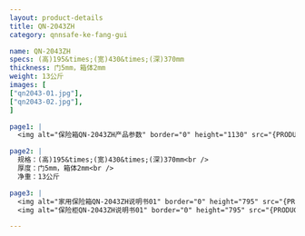 ```yaml
---
layout: product-details
title: QN-2043ZH
category: qnnsafe-ke-fang-gui

name: QN-2043ZH
specs: (高)195&times;(宽)430&times;(深)370mm
thickness: 门5mm，箱体2mm
weight: 13公斤
images: [
["qn2043-01.jpg"],
["qn2043-02.jpg"],
]

page1: |
  <img alt="保险箱QN-2043ZH产品参数" border="0" height="1130" src="{PRODUCT_IMAGES}twcps1.jpg" width="538" />

page2: |
  规格：(高)195&times;(宽)430&times;(深)370mm<br />
  厚度：门5mm，箱体2mm<br />
  净重：13公斤

page3: |
  <img alt="家用保险箱QN-2043ZH说明书01" border="0" height="795" src="{PRODUCT_IMAGES}qn2043-sm01.jpg" width="538" /><br />
  <img alt="保险柜QN-2043ZH说明书01" border="0" height="795" src="{PRODUCT_IMAGES}qn2043-sm01.jpg" width="538" />

---
```

